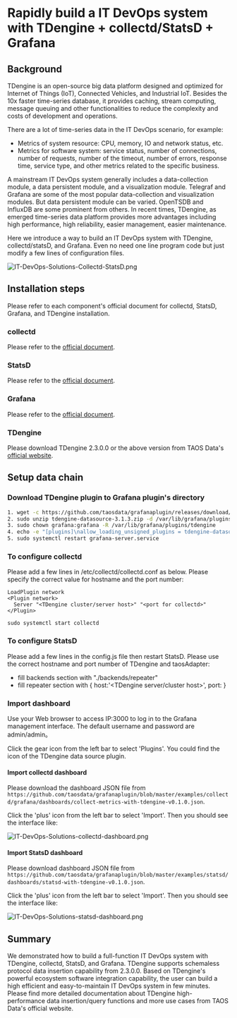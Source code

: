 # Rapidly build a IT DevOps system with TDengine + collectd/StatsD + Grafana

## Background

TDengine is an open-source big data platform designed and optimized for Internet of Things (IoT), Connected Vehicles, and Industrial IoT. Besides the 10x faster time-series database, it provides caching, stream computing, message queuing and other functionalities to reduce the complexity and costs of development and operations.

There are a lot of time-series data in the IT DevOps scenario, for example:

- Metrics of system resource: CPU, memory, IO and network status, etc.
- Metrics for software system: service status, number of connections, number of requests, number of the timeout, number of errors, response time, service type, and other metrics related to the specific business.

A mainstream IT DevOps system generally includes a data-collection module, a data persistent module, and a visualization module. Telegraf and Grafana are some of the most popular data-collection and visualization modules. But data persistent module can be varied. OpenTSDB and InfluxDB are some prominent from others. In recent times, TDengine, as emerged time-series data platform provides more advantages including high performance, high reliability, easier management, easier maintenance.

Here we introduce a way to build an IT DevOps system with TDengine, collectd/statsD, and Grafana. Even no need one line program code but just modify a few lines of configuration files.

![IT-DevOps-Solutions-Collectd-StatsD.png](../../images/IT-DevOps-Solutions-Collectd-StatsD.png)

## Installation steps

Please refer to each component's official document for collectd, StatsD, Grafana, and TDengine installation.

### collectd

Please refer to the [official document](https://collectd.org/documentation.shtml).

### StatsD

Please refer to the [official document](https://github.com/statsd/statsd).

### Grafana

Please refer to the [official document](https://grafana.com/grafana/download).

### TDengine

Please download TDengine 2.3.0.0 or the above version from TAOS Data's [official website](http://taosdata.com/cn/all-downloads/).

## Setup data chain

### Download TDengine plugin to Grafana plugin's directory

```bash
1. wget -c https://github.com/taosdata/grafanaplugin/releases/download/v3.1.3/tdengine-datasource-3.1.3.zip
2. sudo unzip tdengine-datasource-3.1.3.zip -d /var/lib/grafana/plugins/
3. sudo chown grafana:grafana -R /var/lib/grafana/plugins/tdengine
4. echo -e "[plugins]\nallow_loading_unsigned_plugins = tdengine-datasource\n" | sudo tee -a /etc/grafana/grafana.ini
5. sudo systemctl restart grafana-server.service
```

### To configure collectd

Please add a few lines in /etc/collectd/collectd.conf as below. Please specify the correct value for hostname and the port number:

```
LoadPlugin network
<Plugin network>
  Server "<TDengine cluster/server host>" "<port for collectd>"
</Plugin>

sudo systemctl start collectd
```

### To configure StatsD

Please add a few lines in the config.js file then restart StatsD. Please use the correct hostname and port number of TDengine and taosAdapter:

- fill backends section with "./backends/repeater"
- fill repeater section with { host:'<TDengine server/cluster host>', port: <port for StatsD>}

### Import dashboard

Use your Web browser to access IP:3000 to log in to the Grafana management interface. The default username and password are admin/admin。

Click the gear icon from the left bar to select 'Plugins'. You could find the icon of the TDengine data source plugin.

#### Import collectd dashboard

Please download the dashboard JSON file from `https://github.com/taosdata/grafanaplugin/blob/master/examples/collectd/grafana/dashboards/collect-metrics-with-tdengine-v0.1.0.json`.

Click the 'plus' icon from the left bar to select 'Import'. Then you should see the interface like:

![IT-DevOps-Solutions-collectd-dashboard.png](../../images/IT-DevOps-Solutions-collectd-dashboard.png)

#### Import StatsD dashboard

Please download dashboard JSON file from `https://github.com/taosdata/grafanaplugin/blob/master/examples/statsd/dashboards/statsd-with-tdengine-v0.1.0.json`.

Click the 'plus' icon from the left bar to select 'Import'. Then you should see the interface like:

![IT-DevOps-Solutions-statsd-dashboard.png](../../images/IT-DevOps-Solutions-statsd-dashboard.png)

## Summary

We demonstrated how to build a full-function IT DevOps system with TDengine, collectd, StatsD, and Grafana. TDengine supports schemaless protocol data insertion capability from 2.3.0.0. Based on TDengine's powerful ecosystem software integration capability, the user can build a high efficient and easy-to-maintain IT DevOps system in few minutes. Please find more detailed documentation about TDengine high-performance data insertion/query functions and more use cases from TAOS Data's official website.
